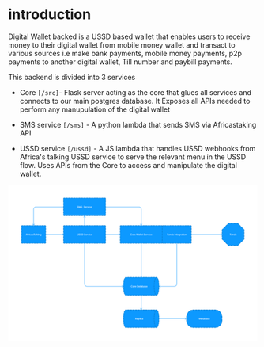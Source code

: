 # introduction

Digital Wallet backed is a USSD based wallet that enables users to receive money to their digital wallet from mobile money wallet and transact to various sources i.e make bank payments, mobile money payments, p2p payments to another digital wallet, Till number and paybill payments.

This backend is divided into 3 services

* Core `[/src]`- Flask server acting as the core that glues all services and connects to our main postgres database. It Exposes all APIs needed to perform any manupulation of the digital wallet

* SMS service `[/sms]` - A python lambda that sends SMS via Africastaking API

* USSD service `[/ussd]` - A JS lambda that handles USSD webhooks from Africa's talking USSD service to serve the relevant menu in the USSD flow. Uses APIs from the Core to access and manipulate the digital wallet.

![image](assets/images/high_level.png)

